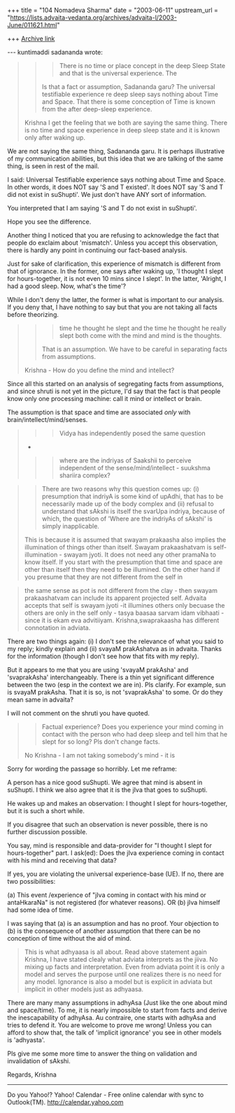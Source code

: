+++
title = "104 Nomadeva Sharma"
date = "2003-06-11"
upstream_url = "https://lists.advaita-vedanta.org/archives/advaita-l/2003-June/011621.html"

+++
[Archive link](https://lists.advaita-vedanta.org/archives/advaita-l/2003-June/011621.html)


--- kuntimaddi sadananda <kuntimaddisada at yahoo.com>
wrote:
> > > 
> > > There is no time or place concept in the deep
> > > Sleep State and that is the universal 
> > > experience.  The
> > 
> > Is that a fact or assumption, Sadananda garu? The
> > universal testifiable experience re deep sleep
> > says nothing about Time and Space. That there is 
> > some conception of Time is known from the after
> > deep-sleep experience.
> 
> Krishna I get the feeling that we both are saying
> the same thing. There is no time and space 
> experience in deep sleep state and it is known only 
> after  waking up.

We are not saying the same thing, Sadananda garu. It
is perhaps illustrative of my communication abilities,
but this idea that we are talking of the same thing,
is seen in rest of the mail.

I said: Universal Testifiable experience says nothing
about Time and Space. In other words, it does NOT say
'S and T existed'. It does NOT say 'S and T did not
exist in suShupti'. We just don't have ANY sort of
information.

You interpreted that I am saying 'S and T do not exist
in suShupti'.

Hope you see the difference. 

Another thing I noticed that you are refusing to
acknowledge the fact that people do exclaim about
'mismatch'. Unless you accept this observation, there
is hardly any point in continuing our fact-based
analysis.

Just for sake of clarification, this experience of
mismatch is different from that of ignorance. In the
former, one says after waking up, 'I thought I slept
for hours-together, it is not even 10 mins since I
slept'. In the latter, 'Alright, I had a good sleep.
Now, what's the time'?

While I don't deny the latter, the former is what is
important to our analysis. If you deny that, I have
nothing to say but that you are not taking all facts
before theorizing. 

> > > time he thought he slept and the time he
> > > thought he really slept both come with the mind
> > > and mind is the thoughts. 
> > 
> > That is an assumption. We have to be careful in
> > separating facts from assumptions.
> 
> Krishna - How do you define the mind and intellect?

Since all this started on an analysis of segregating
facts from assumptions, and since shruti is not yet in
the picture, I'd say that the fact is that people know
only one processing machine: call it mind or intellect
or brain.

The assumption is that space and time are associated
_only_ with brain/intellect/mind/senses.

> > > Vidya has independently posed the same question
> -
> > > where are the indriyas of Saakshii to perceive 
> > > independent of the sense/mind/intellect - 
> > > suukshma shariira complex?

> > 
> > There are two reasons why this question comes up:
> > (i) presumption that indriyA is some kind of 
> > upAdhi, that has to be necessarily made up of the 
> > body complex and (ii) refusal to understand that 
> > sAkshi is itself the svarUpa indriya, because of 
> > which, the question of 'Where are the indriyAs of
> > sAkshi' is simply inapplicable.
> 
> This is because it is assumed that swayam prakaasha
> also implies the illumination of things other than 
> itself. Swayam prakaashatvam is self-illumination - 
> swayam jyoti. It does not need any other pramaNa 
> to know itself. If you start with the presumption 
> that time and space are other than itself then they 
> need to be illumined. On the other hand if you 
> presume that they are not different from the self in

> the same sense as pot is not different from the 
> clay - then swayam prakaashatvam can include its 
> apparent projected self.  Advaita accepts that self 
> is swayam jyoti -it illumines others only becuase
the
> others are only in the self only - tasya baasaa 
> sarvam idam vibhaati - since it is ekam eva
> advitiiyam. Krishna,swaprakaasha has different
> connotation in adviata. 

There are two things again: (i) I don't see the
relevance of what you said to my reply; kindly explain
and (ii) svayaM prakAshatva as in advaita. Thanks for
the information (though I don't see how that fits with
my reply). 

But it appears to me that you are using 'svayaM
prakAsha' and 'svaprakAsha' interchangeably. There is
a thin yet significant difference between the two (esp
in the context we are in). Pls clarify. For example,
sun is svayaM prakAsha. That it is so, is not
'svaprakAsha' to some. Or do they mean same in
advaita?

I will not comment on the shruti you have quoted.

> > Factual experience? Does you experience your mind
> > coming in contact with the person who had deep
> > sleep and tell him that he slept for so long? Pls 
> > don't change facts.
> 
> No Krishna - I am not taking somebody's mind - it is

Sorry for wording the passage so horribly. Let me
reframe: 

A person has a nice good suShupti. We agree that mind
is absent in suShupti. I think we also agree that it
is the jIva that goes to suShupti.

He wakes up and makes an observation: I thought I
slept for hours-together, but it is such a short
while.

If you disagree that such an observation is never
possible, there is no further discussion possible. 

You say, mind is responsible and data-provider for "I
thought I slept for hours-together" part. I ask(ed):
Does the jIva experience coming in contact with his
mind and receiving that data?

If yes, you are violating the universal
experience-base (UE). If no, there are two
possibilities: 

(a) This event /experience of "jIva coming in contact
with his mind or antaHkaraNa" is not registered (for
whatever reasons). OR
(b) jIva himself had some idea of time.

I was saying that (a) is an assumption and has no
proof. Your objection to (b) is the consequence of
another assumption that there can be no conception of
time without the aid of mind. 

> This is what adhyaasa is all about.  Read above
> statement again Krishna, I have stated clealy what 
> adviata interprets as the jiiva. No mixing up
> facts and interpretation. Even from adviata point it
> is only a model and serves the purpose until one 
> realizes there is no need for any model.
> Ignorance is also a model but is explicit in adviata
> but implicit in other models just as adhyaasa.

There are many many assumptions in adhyAsa (Just like
the one about mind and space/time). To me, it is
nearly impossible to start from facts and derive the
inescapability of adhyAsa. Au contraire, one starts
with adhyAsa and tries to defend it. You are welcome
to prove me wrong! Unless you can afford to show that,
the talk of 'implicit ignorance' you see in other
models is 'adhyasta'.

Pls give me some more time to answer the thing on
validation and invalidation of sAkshi.

Regards,
Krishna

__________________________________
Do you Yahoo!?
Yahoo! Calendar - Free online calendar with sync to Outlook(TM).
http://calendar.yahoo.com

